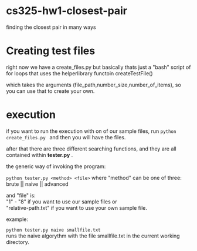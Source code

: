 # cs325-hw1-closest-pair

finding the closest pair in many ways


# Creating test files

right now we have a create_files.py but basically thats just a "bash" script of for loops that uses the helperlibrary functoin createTestFile()

which takes the arguments (file_path,number_size,number_of_items), so you can use that to create your own.

# execution

if you want to run the execution with on of our sample files, run ``` python create_files.py  ``` and then you will have the files.

after that there are three different searching functions, and they are all contained within **tester.py** .

the generic way of invoking the program:

``` python tester.py <method> <file> ```
where "method" can be one of three: <br />
  brute || naive || advanced <br />

and "file" is: <br />
 "1" - "8" if you want to use our sample files or <br />
 "relative-path.txt" if you want to use your own sample file.

example:

```python tester.py naive smallfile.txt``` 
<br />
runs the naive algorythm with the file smallfile.txt in the current working directory.
